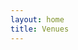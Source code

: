 ```yaml
---
layout: home
title: Venues
---
```


<html>
<head>
  <script src="https://cdnjs.cloudflare.com/ajax/libs/PapaParse/5.3.0/papaparse.min.js"></script>
</head>
<body>
  <div id="venues-list"></div>
  <script src="/assets/venues.js"></script>
</body>
</html>
